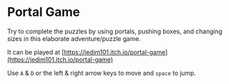 # Portal Game

Try to complete the puzzles by using portals, pushing boxes, and changing sizes in this elaborate adventure/puzzle game.

It can be played at [https://jedim101.itch.io/portal-game](https://jedim101.itch.io/portal-game)

Use `A` & `D` or the left & right arrow keys to move and `space` to jump.
